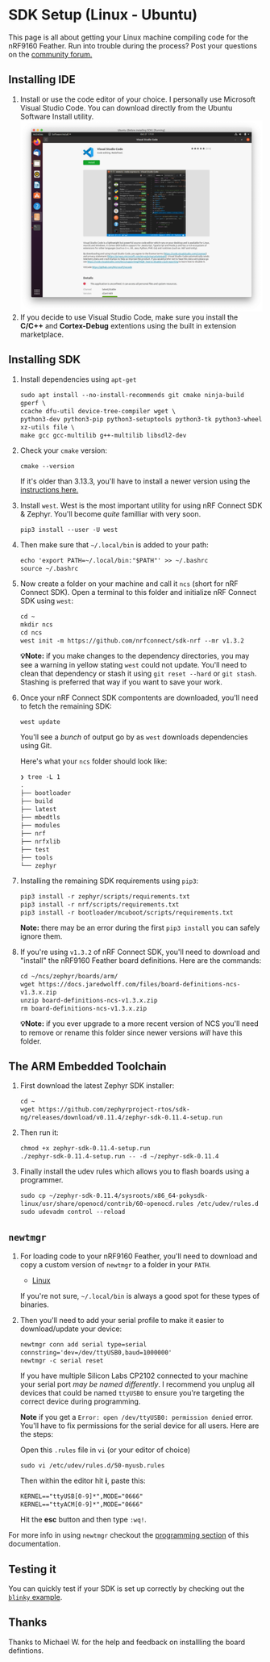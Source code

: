 # SDK Setup (Linux - Ubuntu)


This page is all about getting your Linux machine compiling code for the nRF9160 Feather. Run into trouble during the process? Post your questions on the [community forum.](https://community.jaredwolff.com)

## Installing IDE
1. Install or use the code editor of your choice. I personally use Microsoft Visual Studio Code. You can download directly from the Ubuntu Software Install utility.
   ![Ubuntu software install](img/sdk-setup-linux/visual-studio-code-install.png)
1. If you decide to use Visual Studio Code, make sure you install the **C/C++** and **Cortex-Debug** extentions using the built in extension marketplace.

## Installing SDK
1. Install dependencies using `apt-get`
   ```
   sudo apt install --no-install-recommends git cmake ninja-build gperf \
   ccache dfu-util device-tree-compiler wget \
   python3-dev python3-pip python3-setuptools python3-tk python3-wheel xz-utils file \
   make gcc gcc-multilib g++-multilib libsdl2-dev
   ```
1. Check your `cmake` version:
   ```
   cmake --version
   ```

   If it's older than 3.13.3, you'll have to install a newer version using the [instructions here.](https://developer.nordicsemi.com/nRF_Connect_SDK/doc/latest/zephyr/getting_started/index.html#install-required-tools)
1. Install `west`. West is the most important utility for using nRF Connect SDK & Zephyr. You'll become *quite* familliar with very soon.
   ```
   pip3 install --user -U west
   ```
1. Then make sure that `~/.local/bin` is added to your path:
   ```
   echo 'export PATH=~/.local/bin:"$PATH"' >> ~/.bashrc
   source ~/.bashrc
   ```
1. Now create a folder on your machine and call it `ncs` (short for nRF Connect SDK). Open a terminal to this folder and initialize nRF Connect SDK using `west`:
   ```
   cd ~
   mkdir ncs
   cd ncs
   west init -m https://github.com/nrfconnect/sdk-nrf --mr v1.3.2
   ```

    **💡Note:** if you make changes to the dependency directories, you may see a warning in yellow stating `west` could not update. You'll need to clean that dependency or stash it using `git reset --hard` or `git stash`. Stashing is preferred that way if you want to save your work.
1. Once your nRF Connect SDK compontents are downloaded, you'll need to fetch the remaining SDK:
   ```
   west update
   ```
   You'll see a *bunch* of output go by as `west` downloads dependencies using Git.

   Here's what your `ncs` folder should look like:
   ```
   ❯ tree -L 1
   .
   ├── bootloader
   ├── build
   ├── latest
   ├── mbedtls
   ├── modules
   ├── nrf
   ├── nrfxlib
   ├── test
   ├── tools
   └── zephyr
   ```
1. Installing the remaining SDK requirements using `pip3`:
   ```
   pip3 install -r zephyr/scripts/requirements.txt
   pip3 install -r nrf/scripts/requirements.txt
   pip3 install -r bootloader/mcuboot/scripts/requirements.txt
   ```

   **Note:** there may be an error during the first `pip3 install` you can safely ignore them.
1. If you're using `v1.3.2` of nRF Connect SDK, you'll need to download and "install" the nRF9160 Feather board definitions. Here are the commands:

   ```
   cd ~/ncs/zephyr/boards/arm/
   wget https://docs.jaredwolff.com/files/board-definitions-ncs-v1.3.x.zip
   unzip board-definitions-ncs-v1.3.x.zip
   rm board-definitions-ncs-v1.3.x.zip
   ```

    **💡Note:** if you ever upgrade to a more recent version of NCS you'll need to remove or rename this folder since newer versions *will* have this folder.

## The ARM Embedded Toolchain

1. First download the latest Zephyr SDK installer:
   ```
   cd ~
   wget https://github.com/zephyrproject-rtos/sdk-ng/releases/download/v0.11.4/zephyr-sdk-0.11.4-setup.run
   ```
1. Then run it:
   ```
   chmod +x zephyr-sdk-0.11.4-setup.run
   ./zephyr-sdk-0.11.4-setup.run -- -d ~/zephyr-sdk-0.11.4
   ```
1. Finally install the udev rules which allows you to flash boards using a programmer.
   ```
   sudo cp ~/zephyr-sdk-0.11.4/sysroots/x86_64-pokysdk-linux/usr/share/openocd/contrib/60-openocd.rules /etc/udev/rules.d
   sudo udevadm control --reload
   ```

## `newtmgr`

1. For loading code to your nRF9160 Feather, you'll need to download and copy a custom version of `newtmgr` to a folder in your `PATH`.
   - [Linux](files/newtmgr/linux/newtmgr.zip)

    If you're not sure, `~/.local/bin` is always a good spot for these types of binaries.
1. Then you'll need to add your serial profile to make it easier to download/update your device:
   ```
   newtmgr conn add serial type=serial connstring='dev=/dev/ttyUSB0,baud=1000000'
   newtmgr -c serial reset
   ```

   If you have multiple Silicon Labs CP2102 connected to your machine your serial port *may be named differently*. I recommend you unplug all devices that could be named `ttyUSB0` to ensure you're targeting the correct device during programming.

   **Note** if you get a `Error: open /dev/ttyUSB0: permission denied` error. You'll have to fix permissions for the serial device for all users. Here are the steps:

   Open this `.rules` file in `vi` (or your editor of choice)

   ```
   sudo vi /etc/udev/rules.d/50-myusb.rules
   ```

   Then within the editor hit **i**, paste this:

   ```
   KERNEL=="ttyUSB[0-9]*",MODE="0666"
   KERNEL=="ttyACM[0-9]*",MODE="0666"
   ```

   Hit the **esc** button and then type `:wq!`.


For more info in using `newtmgr` checkout the [programming section](nrf9160-programming-and-debugging.md#booloader-use) of this documentation.

## Testing it

You can quickly test if your SDK is set up correctly by checking out the [`blinky` example](nrf9160-blinky-sample.md).

## Thanks

Thanks to Michael W. for the help and feedback on installling the board defintions.